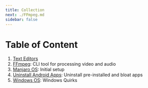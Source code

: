 ```yaml
---
title: Collection
next: ./FFmpeg.md
sidebar: false
---
```


# Table of Content

1. [Text Editors](./Editors/)
2. [FFmpeg](./FFmpeg.md): CLI tool for processing video and audio
3. [Manjaro OS](./Manjaro_OS.md): Initial setup
4. [Uninstall Android Apps](./Android/Uninstall_Android_Apps.md): Uninstall pre-installed and bloat apps
5. [Windows OS](./Windows_OS.md): Windows Quirks
